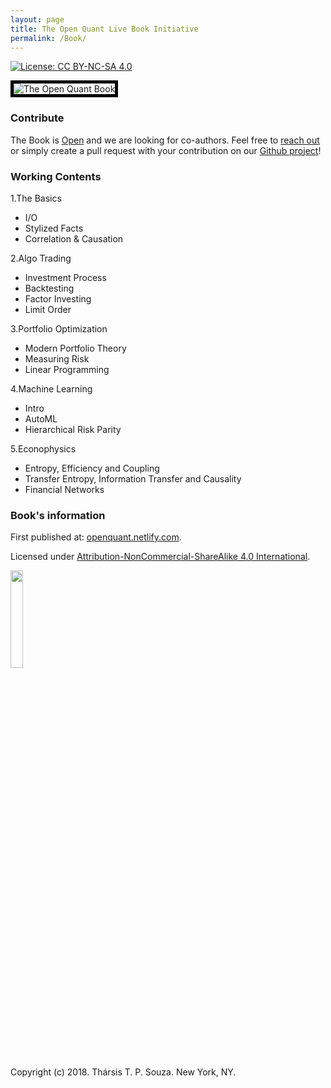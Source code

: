 ```yaml
---
layout: page
title: The Open Quant Live Book Initiative
permalink: /Book/
---
```



[![License: CC BY-NC-SA 4.0](https://img.shields.io/badge/License-CC%20BY--NC--SA%204.0-lightgrey.svg)](https://creativecommons.org/licenses/by-nc-sa/4.0/)


<img style="border:5px solid black" src="../fig/cover1.jpg" alt="The Open Quant Book" border="5" class="center">

### Contribute

The Book is [Open](https://github.com/souzatharsis/open-quant-live-book) and we are looking for co-authors. Feel free to [reach out](http://www.souzatharsis.com/) or simply create a pull request with your contribution on our [Github project](https://github.com/souzatharsis/open-quant-live-book)!

### Working Contents

1.The Basics

+ I/O
+ Stylized Facts
+ Correlation & Causation

2.Algo Trading   

+ Investment Process
+ Backtesting
+ Factor Investing
+ Limit Order

3.Portfolio Optimization

+ Modern Portfolio Theory
+ Measuring Risk
+ Linear Programming

4.Machine Learning

+ Intro
+ AutoML
+ Hierarchical Risk Parity

5.Econophysics

+ Entropy, Efficiency and Coupling
+ Transfer Entropy, Information Transfer and Causality
+ Financial Networks

### Book's information

First published at: [openquant.netlify.com](https://openquant.netlify.com/).

Licensed under [Attribution-NonCommercial-ShareAlike 4.0 International](https://creativecommons.org/licenses/by-nc-sa/4.0/). 

<img src="../fig/by-nc-sa.png" width="20%">

Copyright (c) 2018. Thársis T. P. Souza. New York, NY.

